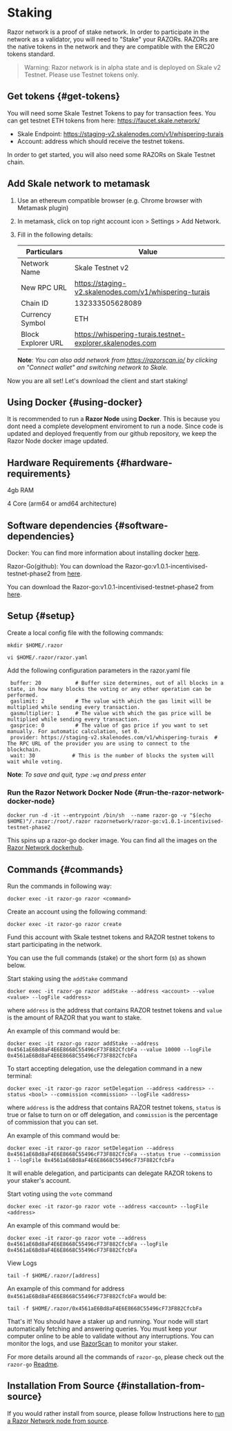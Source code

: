 # Staking

Razor network is a proof of stake network. In order to participate in the network as a validator, you will need to "Stake" your RAZORs. RAZORs are the native tokens in the network and they are compatible with the ERC20 tokens standard.

> Warning: Razor network is in alpha state and is deployed on Skale v2 Testnet. Please use Testnet tokens only.

## Get tokens {#get-tokens}

You will need some Skale Testnet Tokens to pay for transaction fees.
You can get testnet ETH tokens from here:
https://faucet.skale.network/

- Skale Endpoint: https://staging-v2.skalenodes.com/v1/whispering-turais
- Account: address which should receive the testnet tokens.

In order to get started, you will also need some RAZORs on Skale Testnet chain.

## Add Skale network to metamask

1. Use an ethereum compatible browser (e.g. Chrome browser with Metamask plugin)
2. In metamask, click on top right account icon > Settings > Add Network.
3. Fill in the following details:

   | Particulars        | Value                                                     |
   | ------------------ | --------------------------------------------------------- |
   | Network Name       | Skale Testnet v2                                          |
   | New RPC URL        | https://staging-v2.skalenodes.com/v1/whispering-turais    |
   | Chain ID           | 132333505628089                                           |
   | Currency Symbol    | ETH                                                       |
   | Block Explorer URL | https://whispering-turais.testnet-explorer.skalenodes.com |

   **Note**: _You can also add network from https://razorscan.io/ by clicking on "Connect wallet" and switching network to Skale._

Now you are all set! Let's download the client and start staking!

## Using Docker {#using-docker}

It is recommended to run a **Razor Node** using **Docker**. This is because you dont need a complete development enviroment to run a node. Since code is updated and deployed frequently from our github repository, we keep the Razor Node docker image updated.

## Hardware Requirements {#hardware-requirements}

4gb RAM

4 Core (arm64 or amd64 architecture)

## Software dependencies {#software-dependencies}

Docker: You can find more information about installing docker [here](https://docs.docker.com/engine/install/).

Razor-Go(github): You can download the Razor-go:v1.0.1-incentivised-testnet-phase2 from [here](https://github.com/razor-network/razor-go/releases/tag/v1.0.1-incentivised-testnet-phase2).

You can download the Razor-go:v1.0.1-incentivised-testnet-phase2 from [here](https://hub.docker.com/layers/razornetwork/razor-go/v1.0.1-incentivised-testnet-phase2/images/sha256-d6e9d10ecc0b18ebc1e2f01c31988f6aff41b7636990c35e1002c2da925014cc?context=repo).

## Setup {#setup}

Create a local config file with the following commands:

    mkdir $HOME/.razor

```
vi $HOME/.razor/razor.yaml
```

Add the following configuration parameters in the razor.yaml file

     buffer: 20           # Buffer size determines, out of all blocks in a state, in how many blocks the voting or any other operation can be performed.
     gaslimit: 2          # The value with which the gas limit will be multiplied while sending every transaction.
     gasmultiplier: 1     # The value with which the gas price will be multiplied while sending every transaction.
     gasprice: 0          # The value of gas price if you want to set manually. For automatic calculation, set 0.
     provider: https://staging-v2.skalenodes.com/v1/whispering-turais  # The RPC URL of the provider you are using to connect to the blockchain.
     wait: 30            # This is the number of blocks the system will wait while voting.

**Note**: _To save and quit, type `:wq` and press enter_

### Run the Razor Network Docker Node {#run-the-razor-network-docker-node}

    docker run -d -it --entrypoint /bin/sh  --name razor-go -v "$(echo $HOME)"/.razor:/root/.razor razornetwork/razor-go:v1.0.1-incentivised-testnet-phase2

This spins up a razor-go docker image. You can find all the images on the [Razor Network dockerhub](https://hub.docker.com/u/razornetwork).

## Commands {#commands}

Run the commands in following way:

    docker exec -it razor-go razor <command>

Create an account using the following command:

    docker exec -it razor-go razor create

Fund this account with Skale testnet tokens and RAZOR testnet tokens to start participating in the network.

You can use the full commands (stake) or the short form (s) as shown below.

Start staking using the `addStake` command

    docker exec -it razor-go razor addStake --address <account> --value <value> --logFile <address>

where `address` is the address that contains RAZOR testnet tokens and `value` is the amount of RAZOR that you want to stake.

An example of this command would be:

    docker exec -it razor-go razor addStake --address 0x4561aE6Bd8aF4E6E8668C55496cF73F882CfcbFa --value 10000 --logFile 0x4561aE6Bd8aF4E6E8668C55496cF73F882CfcbFa

To start accepting delegation, use the delegation command in a new terminal:

    docker exec -it razor-go razor setDelegation --address <address> --status <bool> --commission <commission> --logFile <address>

where `address` is the address that contains RAZOR testnet tokens, `status` is true or false to turn on or off delegation, and `commission` is the percentage of commission that you can set.

An example of this command would be:

    docker exec -it razor-go razor setDelegation --address 0x4561aE6Bd8aF4E6E8668C55496cF73F882CfcbFa --status true --commission 1 --logFile 0x4561aE6Bd8aF4E6E8668C55496cF73F882CfcbFa

It will enable delegation, and participants can delegate RAZOR tokens to your staker's account.

Start voting using the `vote` command

    docker exec -it razor-go razor vote --address <account> --logFile <address>

An example of this command would be:

    docker exec -it razor-go razor vote --address 0x4561aE6Bd8aF4E6E8668C55496cF73F882CfcbFa --logFile 0x4561aE6Bd8aF4E6E8668C55496cF73F882CfcbFa

View Logs

    tail -f $HOME/.razor/[address]

An example of this command for address `0x4561aE6Bd8aF4E6E8668C55496cF73F882CfcbFa` would be:

    tail -f $HOME/.razor/0x4561aE6Bd8aF4E6E8668C55496cF73F882CfcbFa

That's it! You should have a staker up and running. Your node will start automatically fetching and answering queries. You must keep your computer online to be able to validate without any interruptions. You can monitor the logs, and use [RazorScan](https://razorscan.io) to monitor your staker.

For more details around all the commands of `razor-go`, please check out the `razor-go` [Readme](https://github.com/razor-network/razor-go#readme).

## Installation From Source {#installation-from-source}

If you would rather install from source, please follow Instructions here to [run a Razor Network node from source](https://github.com/razor-network/razor-go#building-the-source).
